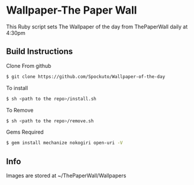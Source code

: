 Wallpaper-The Paper Wall
========================

This Ruby script sets The Wallpaper of the day from ThePaperWall daily at 4:30pm

Build Instructions
------------------
Clone From github
```sh
$ git clone https://github.com/Spockuto/Wallpaper-of-the-day
```
To install
```sh
$ sh <path to the repo>/install.sh
```
To Remove
```sh
$ sh <path to the repo>/remove.sh
```
Gems Required
```sh
$ gem install mechanize nokogiri open-uri -V 
 ```	
Info
----
Images are stored at ~/ThePaperWall/Wallpapers

